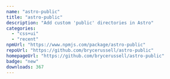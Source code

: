```yaml
---
name: "astro-public"
title: "astro-public"
description: "Add custom 'public' directories in Astro"
categories:
  - "css+ui"
  - "recent"
npmUrl: "https://www.npmjs.com/package/astro-public"
repoUrl: "https://github.com/brycerussell/astro-public"
homepageUrl: "https://github.com/brycerussell/astro-public"
badge: "new"
downloads: 367
---
```

